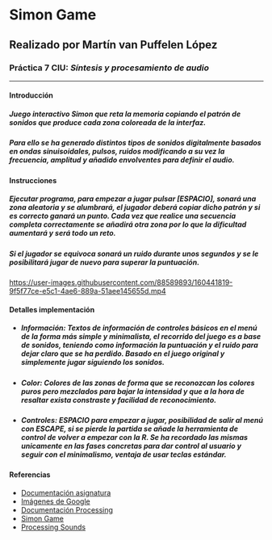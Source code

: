 # Simon Game
## Realizado por Martín van Puffelen López
### Práctica 7 CIU: *Síntesis y procesamiento de audio*
___

#### Introducción
##### Juego interactivo ***Simon*** que reta la memoria copiando el patrón de sonidos que produce cada zona coloreada de la interfaz.
##### Para ello se ha generado distintos tipos de sonidos digitalmente basados en ondas sinuisoidales, pulsos, ruidos modificando a su vez la frecuencia, amplitud y añadido envolventes para definir el audio.

#### Instrucciones
##### Ejecutar programa, para empezar a jugar pulsar *[ESPACIO]*, sonará una zona aleatoria y se alumbrará, el jugador deberá copiar dicho patrón y si es correcto ganará un punto. Cada vez que realice una secuencia completa correctamente se añadirá otra zona por lo que la dificultad aumentará y será todo un reto.
##### Si el jugador se equivoca sonará un ruido durante unos segundos y se le posibilitará jugar de nuevo para superar la puntuación.



https://user-images.githubusercontent.com/88589893/160441819-9f5f77ce-e5c1-4ae6-889a-51aee145655d.mp4




#### Detalles implementación
- ##### **Información**: Textos de información de controles básicos en el menú de la forma más simple y minimalista, el recorrido del juego es a base de sonidos, teniendo como información la puntuación y el ruido para dejar claro que se ha perdido. Basado en el juego original y simplemente jugar siguiendo los sonidos.
- ##### **Color**: Colores de las zonas de forma que se reconozcan los colores puros pero mezclados para bajar la intensidad y que a la hora de resaltar exista constraste y facilidad de reconocimiento.
- ##### **Controles**: *ESPACIO* para empezar a jugar, posibilidad de salir al menú con *ESCAPE*, si se pierde la partida se añade la herramienta de control de volver a empezar con la *R*. Se ha recordado las mismas unicamente en las fases concretas para dar control al usuario y seguir con el minimalismo, ventaja de usar teclas estándar.


#### Referencias
- [Documentación asignatura](https://github.com/otsedom/otsedom.github.io/blob/main/CIU/P7/README.md)
- [Imágenes de Google](https://www.google.com/imghp?hl=EN)
- [Documentación Processing](https://processing.org/reference)
- [Simon Game](https://shop.hasbro.com/en-us/product/simon-game:6B0A06E3-5056-9047-F532-6A891FAEBA15)
- [Processing Sounds](https://processing.org/reference/libraries/sound/index.html)
